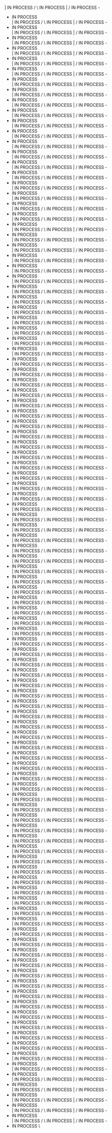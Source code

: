 | IN PROCESS /
\ IN PROCESS |
/ IN PROCESS -
- IN PROCESS \
| IN PROCESS /
\ IN PROCESS |
/ IN PROCESS -
- IN PROCESS \
| IN PROCESS /
\ IN PROCESS |
/ IN PROCESS -
- IN PROCESS \
| IN PROCESS /
\ IN PROCESS |
/ IN PROCESS -
- IN PROCESS \
| IN PROCESS /
\ IN PROCESS |
/ IN PROCESS -
- IN PROCESS \
| IN PROCESS /
\ IN PROCESS |
/ IN PROCESS -
- IN PROCESS \
| IN PROCESS /
\ IN PROCESS |
/ IN PROCESS -
- IN PROCESS \
| IN PROCESS /
\ IN PROCESS |
/ IN PROCESS -
- IN PROCESS \
| IN PROCESS /
\ IN PROCESS |
/ IN PROCESS -
- IN PROCESS \
  | IN PROCESS /
\ IN PROCESS |
/ IN PROCESS -
- IN PROCESS \
| IN PROCESS /
\ IN PROCESS |
/ IN PROCESS -
- IN PROCESS \
| IN PROCESS /
\ IN PROCESS |
/ IN PROCESS -
- IN PROCESS \
| IN PROCESS /
\ IN PROCESS |
/ IN PROCESS -
- IN PROCESS \
| IN PROCESS /
\ IN PROCESS |
/ IN PROCESS -
- IN PROCESS \
| IN PROCESS /
\ IN PROCESS |
/ IN PROCESS -
- IN PROCESS \
| IN PROCESS /
\ IN PROCESS |
/ IN PROCESS -
- IN PROCESS \
| IN PROCESS /
\ IN PROCESS |
/ IN PROCESS -
- IN PROCESS \
| IN PROCESS /
\ IN PROCESS |
/ IN PROCESS -
- IN PROCESS \
  | IN PROCESS /
\ IN PROCESS |
/ IN PROCESS -
- IN PROCESS \
| IN PROCESS /
\ IN PROCESS |
/ IN PROCESS -
- IN PROCESS \
| IN PROCESS /
\ IN PROCESS |
/ IN PROCESS -
- IN PROCESS \
| IN PROCESS /
\ IN PROCESS |
/ IN PROCESS -
- IN PROCESS \
| IN PROCESS /
\ IN PROCESS |
/ IN PROCESS -
- IN PROCESS \
| IN PROCESS /
\ IN PROCESS |
/ IN PROCESS -
- IN PROCESS \
| IN PROCESS /
\ IN PROCESS |
/ IN PROCESS -
- IN PROCESS \
| IN PROCESS /
\ IN PROCESS |
/ IN PROCESS -
- IN PROCESS \
| IN PROCESS /
\ IN PROCESS |
/ IN PROCESS -
- IN PROCESS \
| IN PROCESS /
\ IN PROCESS |
/ IN PROCESS -
- IN PROCESS \
| IN PROCESS /
\ IN PROCESS |
/ IN PROCESS -
- IN PROCESS \
| IN PROCESS /
\ IN PROCESS |
/ IN PROCESS -
- IN PROCESS \
| IN PROCESS /
\ IN PROCESS |
/ IN PROCESS -
- IN PROCESS \
| IN PROCESS /
\ IN PROCESS |
/ IN PROCESS -
- IN PROCESS \
| IN PROCESS /
\ IN PROCESS |
/ IN PROCESS -
- IN PROCESS \
| IN PROCESS /
\ IN PROCESS |
/ IN PROCESS -
- IN PROCESS \
| IN PROCESS /
\ IN PROCESS |
/ IN PROCESS -
- IN PROCESS \
| IN PROCESS /
\ IN PROCESS |
/ IN PROCESS -
- IN PROCESS \
  | IN PROCESS /
\ IN PROCESS |
/ IN PROCESS -
- IN PROCESS \
| IN PROCESS /
\ IN PROCESS |
/ IN PROCESS -
- IN PROCESS \
| IN PROCESS /
\ IN PROCESS |
/ IN PROCESS -
- IN PROCESS \
| IN PROCESS /
\ IN PROCESS |
/ IN PROCESS -
- IN PROCESS \
| IN PROCESS /
\ IN PROCESS |
/ IN PROCESS -
- IN PROCESS \
| IN PROCESS /
\ IN PROCESS |
/ IN PROCESS -
- IN PROCESS \
| IN PROCESS /
\ IN PROCESS |
/ IN PROCESS -
- IN PROCESS \
| IN PROCESS /
\ IN PROCESS |
/ IN PROCESS -
- IN PROCESS \
| IN PROCESS /
\ IN PROCESS |
/ IN PROCESS -
- IN PROCESS \
  | IN PROCESS /
\ IN PROCESS |
/ IN PROCESS -
- IN PROCESS \
| IN PROCESS /
\ IN PROCESS |
/ IN PROCESS -
- IN PROCESS \
| IN PROCESS /
\ IN PROCESS |
/ IN PROCESS -
- IN PROCESS \
| IN PROCESS /
\ IN PROCESS |
/ IN PROCESS -
- IN PROCESS \
| IN PROCESS /
\ IN PROCESS |
/ IN PROCESS -
- IN PROCESS \
| IN PROCESS /
\ IN PROCESS |
/ IN PROCESS -
- IN PROCESS \
| IN PROCESS /
\ IN PROCESS |
/ IN PROCESS -
- IN PROCESS \
| IN PROCESS /
\ IN PROCESS |
/ IN PROCESS -
- IN PROCESS \
| IN PROCESS /
\ IN PROCESS |
/ IN PROCESS -
- IN PROCESS \
  | IN PROCESS /
\ IN PROCESS |
/ IN PROCESS -
- IN PROCESS \
| IN PROCESS /
\ IN PROCESS |
/ IN PROCESS -
- IN PROCESS \
| IN PROCESS /
\ IN PROCESS |
/ IN PROCESS -
- IN PROCESS \
| IN PROCESS /
\ IN PROCESS |
/ IN PROCESS -
- IN PROCESS \
| IN PROCESS /
\ IN PROCESS |
/ IN PROCESS -
- IN PROCESS \
| IN PROCESS /
\ IN PROCESS |
/ IN PROCESS -
- IN PROCESS \
| IN PROCESS /
\ IN PROCESS |
/ IN PROCESS -
- IN PROCESS \
| IN PROCESS /
\ IN PROCESS |
/ IN PROCESS -
- IN PROCESS \
| IN PROCESS /
\ IN PROCESS |
/ IN PROCESS -
- IN PROCESS \
  | IN PROCESS /
\ IN PROCESS |
/ IN PROCESS -
- IN PROCESS \
| IN PROCESS /
\ IN PROCESS |
/ IN PROCESS -
- IN PROCESS \
| IN PROCESS /
\ IN PROCESS |
/ IN PROCESS -
- IN PROCESS \
| IN PROCESS /
\ IN PROCESS |
/ IN PROCESS -
- IN PROCESS \
| IN PROCESS /
\ IN PROCESS |
/ IN PROCESS -
- IN PROCESS \
| IN PROCESS /
\ IN PROCESS |
/ IN PROCESS -
- IN PROCESS \
| IN PROCESS /
\ IN PROCESS |
/ IN PROCESS -
- IN PROCESS \
| IN PROCESS /
\ IN PROCESS |
/ IN PROCESS -
- IN PROCESS \
| IN PROCESS /
\ IN PROCESS |
/ IN PROCESS -
- IN PROCESS \
  | IN PROCESS /
\ IN PROCESS |
/ IN PROCESS -
- IN PROCESS \
| IN PROCESS /
\ IN PROCESS |
/ IN PROCESS -
- IN PROCESS \
| IN PROCESS /
\ IN PROCESS |
/ IN PROCESS -
- IN PROCESS \
| IN PROCESS /
\ IN PROCESS |
/ IN PROCESS -
- IN PROCESS \
| IN PROCESS /
\ IN PROCESS |
/ IN PROCESS -
- IN PROCESS \
| IN PROCESS /
\ IN PROCESS |
/ IN PROCESS -
- IN PROCESS \
| IN PROCESS /
\ IN PROCESS |
/ IN PROCESS -
- IN PROCESS \
| IN PROCESS /
\ IN PROCESS |
/ IN PROCESS -
- IN PROCESS \
| IN PROCESS /
\ IN PROCESS |
/ IN PROCESS -
- IN PROCESS \
| IN PROCESS /
\ IN PROCESS |
/ IN PROCESS -
- IN PROCESS \
| IN PROCESS /
\ IN PROCESS |
/ IN PROCESS -
- IN PROCESS \
| IN PROCESS /
\ IN PROCESS |
/ IN PROCESS -
- IN PROCESS \
| IN PROCESS /
\ IN PROCESS |
/ IN PROCESS -
- IN PROCESS \
| IN PROCESS /
\ IN PROCESS |
/ IN PROCESS -
- IN PROCESS \
| IN PROCESS /
\ IN PROCESS |
/ IN PROCESS -
- IN PROCESS \
| IN PROCESS /
\ IN PROCESS |
/ IN PROCESS -
- IN PROCESS \
| IN PROCESS /
\ IN PROCESS |
/ IN PROCESS -
- IN PROCESS \
| IN PROCESS /
\ IN PROCESS |
/ IN PROCESS -
- IN PROCESS \
  | IN PROCESS /
\ IN PROCESS |
/ IN PROCESS -
- IN PROCESS \
| IN PROCESS /
\ IN PROCESS |
/ IN PROCESS -
- IN PROCESS \
| IN PROCESS /
\ IN PROCESS |
/ IN PROCESS -
- IN PROCESS \
| IN PROCESS /
\ IN PROCESS |
/ IN PROCESS -
- IN PROCESS \
| IN PROCESS /
\ IN PROCESS |
/ IN PROCESS -
- IN PROCESS \
| IN PROCESS /
\ IN PROCESS |
/ IN PROCESS -
- IN PROCESS \
| IN PROCESS /
\ IN PROCESS |
/ IN PROCESS -
- IN PROCESS \
| IN PROCESS /
\ IN PROCESS |
/ IN PROCESS -
- IN PROCESS \
| IN PROCESS /
\ IN PROCESS |
/ IN PROCESS -
- IN PROCESS \
  | IN PROCESS /
\ IN PROCESS |
/ IN PROCESS -
- IN PROCESS \
| IN PROCESS /
\ IN PROCESS |
/ IN PROCESS -
- IN PROCESS \
| IN PROCESS /
\ IN PROCESS |
/ IN PROCESS -
- IN PROCESS \
| IN PROCESS /
\ IN PROCESS |
/ IN PROCESS -
- IN PROCESS \
| IN PROCESS /
\ IN PROCESS |
/ IN PROCESS -
- IN PROCESS \
| IN PROCESS /
\ IN PROCESS |
/ IN PROCESS -
- IN PROCESS \
| IN PROCESS /
\ IN PROCESS |
/ IN PROCESS -
- IN PROCESS \
| IN PROCESS /
\ IN PROCESS |
/ IN PROCESS -
- IN PROCESS \
| IN PROCESS /
\ IN PROCESS |
/ IN PROCESS -
- IN PROCESS \
